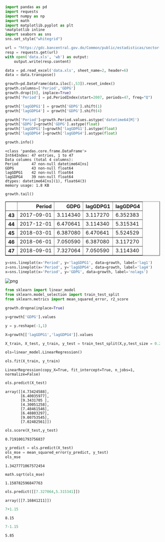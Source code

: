 

```python
import pandas as pd
import requests
import numpy as np
import math
import matplotlib.pyplot as plt
%matplotlib inline
import seaborn as sns
sns.set_style("whitegrid")
```


```python
url = "https://gdc.bancentral.gov.do/Common/public/estadisticas/sector-real/documents/pib_gasto_2007.xls"
resp = requests.get(url)
with open('data.xls', 'wb') as output:
    output.write(resp.content)
```


```python
data = pd.read_excel('data.xls', sheet_name=2, header=6)
data = data.transpose()
```


```python
growth=pd.DataFrame(data.iloc[:,53]).reset_index()
growth.columns=['Period','GDPG']
growth.drop([0], inplace=True)
growth['Period'] = pd.PeriodIndex(start=2007, periods=47, freq="Q")
```


```python
growth['lagGDPG1'] = growth['GDPG'].shift(1)
growth['lagGDPG4'] = growth['GDPG'].shift(4)
```


```python
growth['Period']=growth.Period.values.astype('datetime64[M]')
growth['GDPG']=growth['GDPG'].astype(float)
growth['lagGDPG1']=growth['lagGDPG1'].astype(float)
growth['lagGDPG4']=growth['lagGDPG4'].astype(float)
```


```python
growth.info()
```

    <class 'pandas.core.frame.DataFrame'>
    Int64Index: 47 entries, 1 to 47
    Data columns (total 4 columns):
    Period      47 non-null datetime64[ns]
    GDPG        43 non-null float64
    lagGDPG1    42 non-null float64
    lagGDPG4    39 non-null float64
    dtypes: datetime64[ns](1), float64(3)
    memory usage: 1.8 KB



```python
growth.tail()
```




<div>
<style scoped>
    .dataframe tbody tr th:only-of-type {
        vertical-align: middle;
    }

    .dataframe tbody tr th {
        vertical-align: top;
    }

    .dataframe thead th {
        text-align: right;
    }
</style>
<table border="1" class="dataframe">
  <thead>
    <tr style="text-align: right;">
      <th></th>
      <th>Period</th>
      <th>GDPG</th>
      <th>lagGDPG1</th>
      <th>lagGDPG4</th>
    </tr>
  </thead>
  <tbody>
    <tr>
      <th>43</th>
      <td>2017-09-01</td>
      <td>3.114340</td>
      <td>3.117270</td>
      <td>6.352383</td>
    </tr>
    <tr>
      <th>44</th>
      <td>2017-12-01</td>
      <td>6.470641</td>
      <td>3.114340</td>
      <td>5.315341</td>
    </tr>
    <tr>
      <th>45</th>
      <td>2018-03-01</td>
      <td>6.387080</td>
      <td>6.470641</td>
      <td>5.524529</td>
    </tr>
    <tr>
      <th>46</th>
      <td>2018-06-01</td>
      <td>7.050590</td>
      <td>6.387080</td>
      <td>3.117270</td>
    </tr>
    <tr>
      <th>47</th>
      <td>2018-09-01</td>
      <td>7.327064</td>
      <td>7.050590</td>
      <td>3.114340</td>
    </tr>
  </tbody>
</table>
</div>




```python
y=sns.lineplot(x='Period', y='lagGDPG1', data=growth, label='lag1')
z=sns.lineplot(x='Period', y='lagGDPG4', data=growth, label='lag4')
x=sns.lineplot(x='Period', y='GDPG', data=growth, label='nolags')

```


![png](output_8_0.png)



```python
from sklearn import linear_model
from sklearn.model_selection import train_test_split
from sklearn.metrics import mean_squared_error, r2_score
```


```python
growth.dropna(inplace=True)
```


```python
y=growth['GDPG'].values
```


```python
y = y.reshape(-1,1)
```


```python
X=growth[['lagGDPG1','lagGDPG4']].values
```


```python
X_train, X_test, y_train, y_test = train_test_split(X,y,test_size = 0.2, random_state=42)
```


```python
ols=linear_model.LinearRegression()
```


```python
ols.fit(X_train, y_train)
```




    LinearRegression(copy_X=True, fit_intercept=True, n_jobs=1, normalize=False)




```python
ols.predict(X_test)
```




    array([[4.73424588],
           [6.40035977],
           [9.3431705 ],
           [4.30051258],
           [7.48461546],
           [6.48803297],
           [9.00753545],
           [7.02482561]])




```python
ols.score(X_test,y_test)
```




    0.7191001793756837




```python
y_predict = ols.predict(X_test)
ols_mse = mean_squared_error(y_predict, y_test)
ols_mse
```




    1.3427771067572454




```python
math.sqrt(ols_mse)
```




    1.158782596847763




```python
ols.predict([[7.327064,5.315341]])
```




    array([[7.16841211]])




```python
7+1.15
```




    8.15




```python
7-1.15
```




    5.85


